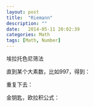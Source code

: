 ```yaml
---
layout: post
title:  "Riemann"
description: ""
date:   2014-05-11 20:02:39
categories: Math
tags: [Math, Number]
---
```


<script type="math/tex; mode=display">
  \begin{aligned}
  \zeta(s) &= 1+\frac{1}{2^s}+\frac{1}{3^s}+\frac{1}{4^s}+\frac{1}{5^s}+\frac{1}{6^s}+\cdots \\
  \        &= \sum_{n=1}^\infty \frac{1}{n^s} \\
  \        &= \sum_{n=1}^\infty n^{-s} \\
  \end{aligned}
</script>

<p>埃拉托色尼筛法</p>

<script type="math/tex; mode=display">
  \begin{aligned}
  \frac{1}{2^s}\zeta(s) &= \frac{1}{2^s}+\frac{1}{4^s}+\frac{1}{6^s}+\frac{1}{8^s}+\frac{1}{10^s}+\cdots \\
  \left(1 - \frac{1}{2^s}\right) \zeta(s) &= 1 + \frac{1}{3^s}+\frac{1}{5^s}+\frac{1}{7^s}+\frac{1}{9^s}+\frac{1}{11^s}+\cdots \\

  \frac{1}{3^s}\left(1 - \frac{1}{2^s}\right) \zeta(s) &= \frac{1}{3^s}+\frac{1}{9^s}+\frac{1}{15^s}+\frac{1}{21^s}+\frac{1}{27^s}+\cdots \\

  \left(1-\frac{1}{3^s}\right) \left(1 - \frac{1}{2^s}\right) \zeta(s) &= 1 + \frac{1}{5^s}+\frac{1}{7^s}+\frac{1}{11^s}+\frac{1}{13^s}+\frac{1}{17^s}+\cdots
  \end{aligned}
</script>

<p>直到某个大素数，比如997，得到：</p>

<script type="math/tex; mode=display">
  \begin{aligned}
  \left(1-\frac{1}{997^s}\right) \left(1-\frac{1}{991^s}\right) + \cdots + \left(1-\frac{1}{5^s}\right) \left(1-\frac{1}{3^s}\right) \left(1 - \frac{1}{2^s}\right) \zeta(s) \\
  = 1 + \frac{1}{1009^s}+\frac{1}{1013^s}+\frac{1}{1019^s}+\frac{1}{1021^s} + \cdots \\
  \end{aligned}
</script>

<p>重复下去：</p>
<script type="math/tex">
  \cdots \left(1-\frac{1}{13^s}\right) \left(1-\frac{1}{11^s}\right) \left(1-\frac{1}{7^s}\right) \left(1-\frac{1}{5^s}\right) \left(1-\frac{1}{3^s}\right) \left(1 - \frac{1}{2^s}\right) \zeta(s) = 1
</script>

<p>金钥匙，欧拉积公式：</p>

<script type="math/tex; mode=display">
  \begin{aligned}
  \zeta(s) = \prod_p (1-p^{-s})^{-1}
  \end{aligned}
  
</script>